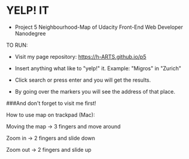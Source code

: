 # YELP! IT

- Project 5 Neighbourhood-Map of Udacity Front-End Web Developer Nanodegree

TO RUN:

- Visit my page repository: https://h-ARTS.github.io/p5

- Insert anything what like to "yelp!" it. Example: "Migros" in "Zurich"

- Click search or press enter and you will get the results.

- By going over the markers you will see the address of that place.

###And don't forget to visit me first!

How to use map on trackpad (Mac):

Moving the map -> 3 fingers and move around

Zoom in -> 2 fingers and slide down

Zoom out -> 2 fingers and slide up
